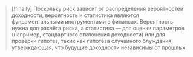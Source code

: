 
> [!finally] 
> Поскольку риск зависит от распределения вероятностей доходности, вероятность и статистика являются фундаментальными инструментами в финансах. Вероятность нужна для расчёта риска, а статистика — для оценки параметров (например, стандартного отклонения доходности) или для проверки гипотез, таких как гипотеза случайного блуждания, утверждающая, что будущие доходности независимы от прошлых.
